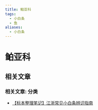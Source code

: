```yaml
---
title: 鲌亚科
tags:
  - 小白条
  - 鱼
aliases:
  - 小白条
---
```

# 鲌亚科


## 相关文章

### 相关文章: 分类

* [【标本整理笔记】江浙常见小白条辨识指南](https://mp.weixin.qq.com/s/3P4kHwC7UvYguRaSbi4nFQ)